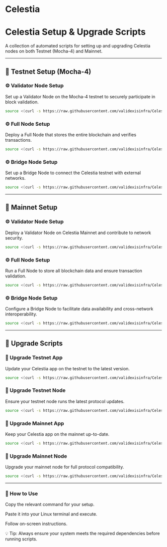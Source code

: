 # Celestia
# Celestia Setup & Upgrade Scripts
A collection of automated scripts for setting up and upgrading Celestia nodes on both Testnet (Mocha-4) and Mainnet.

---

## 🌟 Testnet Setup (Mocha-4)

### ⚙️ Validator Node Setup  
Set up a Validator Node on the Mocha-4 testnet to securely participate in block validation.

~~~bash
source <(curl -s https://raw.githubusercontent.com/validexisinfra/Celestia/main/setup_validator_testnet.sh)
~~~

### ⚙️ Full Node Setup  
Deploy a Full Node that stores the entire blockchain and verifies transactions.

~~~bash
source <(curl -s https://raw.githubusercontent.com/validexisinfra/Celestia/main/setup_fullnode_testnet.sh)
~~~

### ⚙️ Bridge Node Setup  
Set up a Bridge Node to connect the Celestia testnet with external networks.

~~~bash
source <(curl -s https://raw.githubusercontent.com/validexisinfra/Celestia/main/setup_bridge_testnet.sh)
~~~

---

## 🌟 Mainnet Setup

### ⚙️ Validator Node Setup  
Deploy a Validator Node on Celestia Mainnet and contribute to network security.

~~~bash
source <(curl -s https://raw.githubusercontent.com/validexisinfra/Celestia/main/setup_validator_mainnet.sh)
~~~

### ⚙️ Full Node Setup  
Run a Full Node to store all blockchain data and ensure transaction validation.

~~~bash
source <(curl -s https://raw.githubusercontent.com/validexisinfra/Celestia/main/setup_fullnode_mainnet.sh)
~~~

### ⚙️ Bridge Node Setup  
Configure a Bridge Node to facilitate data availability and cross-network interoperability.

~~~bash
source <(curl -s https://raw.githubusercontent.com/validexisinfra/Celestia/main/setup_bridge_mainnet.sh)
~~~

---

## 🔄 Upgrade Scripts

### 🔄 Upgrade Testnet App  
Update your Celestia app on the testnet to the latest version.

~~~bash
source <(curl -s https://raw.githubusercontent.com/validexisinfra/Celestia/main/upgrade_testnet_app.sh)
~~~

### 🔄 Upgrade Testnet Node  
Ensure your testnet node runs the latest protocol updates.

~~~bash
source <(curl -s https://raw.githubusercontent.com/validexisinfra/Celestia/main/upgrade_testnet_node.sh)
~~~

### 🔄 Upgrade Mainnet App  
Keep your Celestia app on the mainnet up-to-date.

~~~bash
source <(curl -s https://raw.githubusercontent.com/validexisinfra/Celestia/main/upgrade_mainnet_app.sh)
~~~

### 🔄 Upgrade Mainnet Node  
Upgrade your mainnet node for full protocol compatibility.

~~~bash
source <(curl -s https://raw.githubusercontent.com/validexisinfra/Celestia/main/upgrade_mainnet_node.sh)
~~~

---

### 📌 How to Use  
Copy the relevant command for your setup.  

Paste it into your Linux terminal and execute.  

Follow on-screen instructions.  

💡 Tip: Always ensure your system meets the required dependencies before running scripts.
